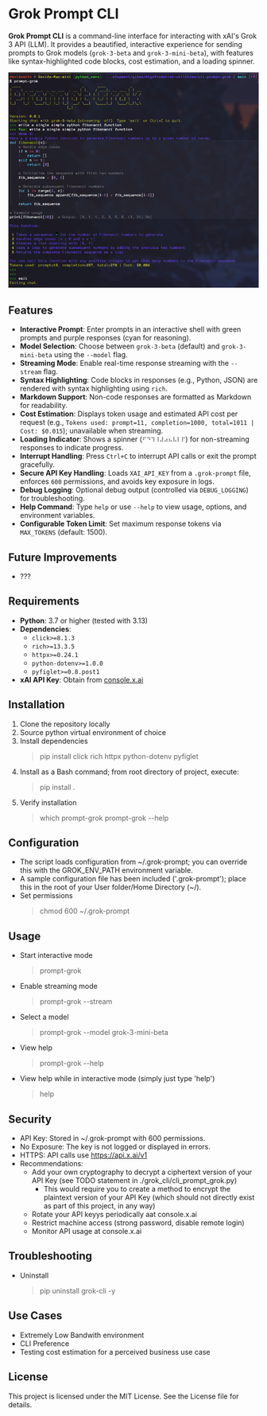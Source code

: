 # Grok Prompt CLI

**Grok Prompt CLI** is a command-line interface for interacting with xAI's Grok 3 API (LLM). It provides a beautified, interactive experience for sending prompts to Grok models (`grok-3-beta` and `grok-3-mini-beta`), with features like syntax-highlighted code blocks, cost estimation, and a loading spinner.

![CLI Prompt Grok Screenshot](https://github.com/OnyxDrift/cli-prompt-grok/blob/main/assets/cli_sample.png)

## Features

- **Interactive Prompt**: Enter prompts in an interactive shell with green prompts and purple responses (cyan for reasoning).
- **Model Selection**: Choose between `grok-3-beta` (default) and `grok-3-mini-beta` using the `--model` flag.
- **Streaming Mode**: Enable real-time response streaming with the `--stream` flag.
- **Syntax Highlighting**: Code blocks in responses (e.g., Python, JSON) are rendered with syntax highlighting using `rich`.
- **Markdown Support**: Non-code responses are formatted as Markdown for readability.
- **Cost Estimation**: Displays token usage and estimated API cost per request (e.g., `Tokens used: prompt=11, completion=1000, total=1011 | Cost: $0.015`); unavailable when streaming.
- **Loading Indicator**: Shows a spinner (`⠋⠙⠹⠸⠼⠴⠦⠧⠇⠏`) for non-streaming responses to indicate progress.
- **Interrupt Handling**: Press `Ctrl+C` to interrupt API calls or exit the prompt gracefully.
- **Secure API Key Handling**: Loads `XAI_API_KEY` from a `.grok-prompt` file, enforces `600` permissions, and avoids key exposure in logs.
- **Debug Logging**: Optional debug output (controlled via `DEBUG_LOGGING`) for troubleshooting.
- **Help Command**: Type `help` or use `--help` to view usage, options, and environment variables.
- **Configurable Token Limit**: Set maximum response tokens via `MAX_TOKENS` (default: 1500).

## Future Improvements

- ???

## Requirements

- **Python**: 3.7 or higher (tested with 3.13)
- **Dependencies**:
  - `click>=8.1.3`
  - `rich>=13.3.5`
  - `httpx>=0.24.1`
  - `python-dotenv>=1.0.0`
  - `pyfiglet>=0.8.post1`
- **xAI API Key**: Obtain from [console.x.ai](https://console.x.ai)

## Installation
1. Clone the repository locally
2. Source python virtual environment of choice
3. Install dependencies
    > pip install click rich httpx python-dotenv pyfiglet
4. Install as a Bash command; from root directory of project, execute:
    > pip install .
5. Verify installation
    > which prompt-grok
    > prompt-grok --help

## Configuration
- The script loads configuration from ~/.grok-prompt; you can override this with the GROK_ENV_PATH environment variable.
- A sample configuration file has been included ('.grok-prompt'); place this in the root of your User folder/Home Directory (~/).
- Set permissions
    > chmod 600 ~/.grok-prompt

## Usage
- Start interactive mode
    > prompt-grok
- Enable streaming mode
    > prompt-grok --stream
- Select a model
    > prompt-grok --model grok-3-mini-beta
- View help
    > prompt-grok --help
- View help while in interactive mode (simply just type 'help')
    > help

## Security
- API Key: Stored in ~/.grok-prompt with 600 permissions.
- No Exposure: The key is not logged or displayed in errors.
- HTTPS: API calls use https://api.x.ai/v1
- Recommendations:
    - Add your own cryptography to decrypt a ciphertext version of your API Key (see TODO statement in ./grok_cli/cli_prompt_grok.py)
        -   This would require you to create a method to encrypt the plaintext version of your API Key (which should not directly exist as part of this project, in any way)
    - Rotate your API keyys periodically aat console.x.ai
    - Restrict machine access (strong password, disable remote login)
    - Monitor API usage at console.x.ai

## Troubleshooting
- Uninstall
    > pip uninstall grok-cli -y

## Use Cases
- Extremely Low Bandwith environment 
- CLI Preference
- Testing cost estimation for a perceived business use case

## License
This project is licensed under the MIT License. See the License file for details.
